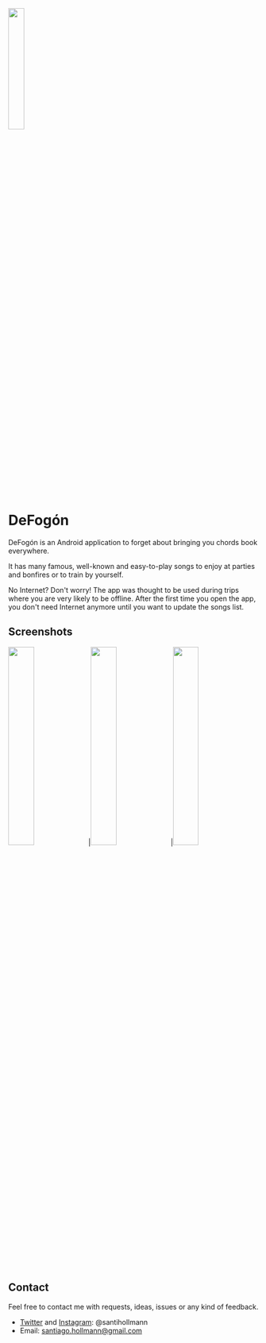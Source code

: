 <img src="http://i.imgur.com/ZxfiL7i.png" height="25%" width="25%">

# DeFogón
DeFogón is an Android application to forget about bringing you chords book everywhere.

It has many famous, well-known and easy-to-play songs to enjoy at parties and bonfires or to train by yourself. 

No Internet? Don't worry! The app was thought to be used during trips where you are very likely to be offline. 
After the first time you open the app, you don't need Internet anymore until  you want to update the songs list.

## Screenshots
<img src="http://i.imgur.com/BOHDFpS.png" height="32%" width="32%">|<img src="http://i.imgur.com/Yf11TXw.png" height="32%" width="32%">|<img src="http://i.imgur.com/Y9U3ruv.png" height="32%" width="32%">

## Contact
Feel free to contact me with requests, ideas, issues or any kind of feedback.
* <a href="http://www.twitter.com/santihollmann">Twitter</a> and <a href="https://www.instagram.com/santihollmann">Instagram</a>: @santihollmann
* Email: santiago.hollmann@gmail.com
